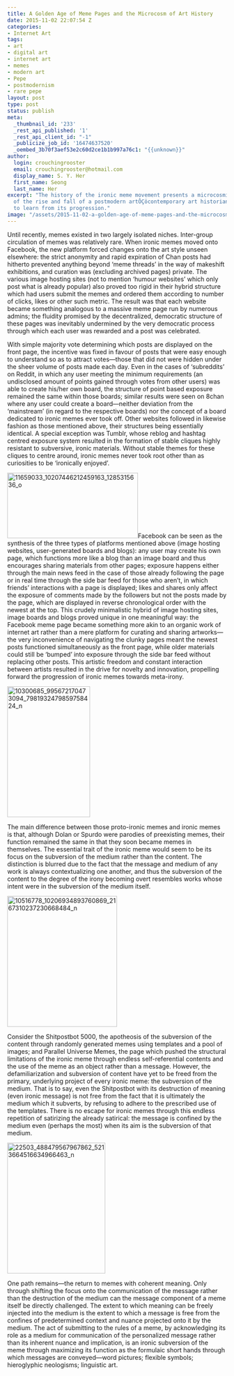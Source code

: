 ```yaml
---
title: A Golden Age of Meme Pages and the Microcosm of Art History
date: 2015-11-02 22:07:54 Z
categories:
- Internet Art
tags:
- art
- digital art
- internet art
- memes
- modern art
- Pepe
- postmodernism
- rare pepe
layout: post
type: post
status: publish
meta:
  _thumbnail_id: '233'
  _rest_api_published: '1'
  _rest_api_client_id: "-1"
  _publicize_job_id: '16474637520'
  _oembed_3b70f3aef53e2c60d2ce1b1b997a76c1: "{{unknown}}"
author:
  login: crouchingrooster
  email: crouchingrooster@hotmail.com
  display_name: S. Y. Her
  first_name: Seong
  last_name: Her
excerpt: "The history of the ironic meme movement presents a microcosmic example
  of the rise and fall of a postmodern artÔÇöcontemporary art historians have much
  to learn from its progression."
image: "/assets/2015-11-02-a-golden-age-of-meme-pages-and-the-microcosm-of-art-history/11659033_10207446212459163_1285315636_o.jpg"
---
```


<p>Until recently, memes existed in two largely isolated niches. Inter-group circulation of memes was relatively rare. When ironic memes moved onto Facebook, the new platform forced changes onto the art style unseen elsewhere: the strict anonymity and rapid expiration of Chan posts had hitherto prevented anything beyond ‘meme threads’ in the way of makeshift exhibitions, and curation was (excluding archived pages) private. The various image hosting sites (not to mention ‘humour websites’ which only post what is already popular) also proved too rigid in their hybrid structure which had users submit the memes and ordered them according to number of clicks, likes or other such metric. The result was that each website became something analogous to a massive meme page run by numerous admins; the fluidity promised by the decentralized, democratic structure of these pages was inevitably undermined by the very democratic process through which each user was rewarded and a post was celebrated.</p>
<p>With simple majority vote determining which posts are displayed on the front page, the incentive was fixed in favour of posts that were easy enough to understand so as to attract votes—those that did not were hidden under the sheer volume of posts made each day. Even in the cases of ‘subreddits’ on Reddit, in which any user meeting the minimum requirements (an undisclosed amount of points gained through votes from other users) was able to create his/her own board, the structure of point based exposure remained the same within those boards; similar results were seen on 8chan where any user could create a board—neither deviation from the ‘mainstream’ (in regard to the respective boards) nor the concept of a board dedicated to ironic memes ever took off. Other websites followed in likewise fashion as those mentioned above, their structures being essentially identical. A special exception was Tumblr, whose reblog and hashtag centred exposure system resulted in the formation of stable cliques highly resistant to subversive, ironic materials. Without stable themes for these cliques to centre around, ironic memes never took root other than as curiosities to be ‘ironically enjoyed’.</p>
<p><a href="{{ site.baseurl }}/assets/2015-11-02-a-golden-age-of-meme-pages-and-the-microcosm-of-art-history/11659033_10207446212459163_1285315636_o.jpg"><img class="size-medium wp-image-238 aligncenter" src="{{ site.baseurl }}/assets/2015-11-02-a-golden-age-of-meme-pages-and-the-microcosm-of-art-history/11659033_10207446212459163_1285315636_o.jpg" alt="11659033_10207446212459163_1285315636_o" width="300" height="150" /></a>Facebook can be seen as the synthesis of the three types of platforms mentioned above (image hosting websites, user-generated boards and blogs): any user may create his own page, which functions more like a blog than an image board and thus encourages sharing materials from other pages; exposure happens either through the main news feed in the case of those already following the page or in real time through the side bar feed for those who aren’t, in which friends’ interactions with a page is displayed; likes and shares only affect the exposure of comments made by the followers but not the posts made by the page, which are displayed in reverse chronological order with the newest at the top. This crudely minimalistic hybrid of image hosting sites, image boards and blogs proved unique in one meaningful way: the Facebook meme page became something more akin to an organic work of internet art rather than a mere platform for curating and sharing artworks—the very inconvenience of navigating the clunky pages meant the newest posts functioned simultaneously as the front page, while older materials could still be ‘bumped’ into exposure through the side bar feed without replacing other posts. This artistic freedom and constant interaction between artists resulted in the drive for novelty and innovation, propelling forward the progression of ironic memes towards meta-irony.</p>
<p><a href="{{ site.baseurl }}/assets/2015-11-02-a-golden-age-of-meme-pages-and-the-microcosm-of-art-history/10300685_995672170473094_7981932479859758424_n.jpg?w=190" alt="10300685_995672170473094_7981932479859758424_n"><img class="size-medium wp-image-235 aligncenter" src="{{ site.baseurl }}/assets/2015-11-02-a-golden-age-of-meme-pages-and-the-microcosm-of-art-history/10300685_995672170473094_7981932479859758424_n.jpg?w=190" alt="10300685_995672170473094_7981932479859758424_n" width="190" height="300" /></a></p>
<p>The main difference between those proto-ironic memes and ironic memes is that, although Dolan or Spurdo were parodies of preexisting memes, their function remained the same in that they soon became memes in themselves. The essential trait of the ironic meme would seem to be its focus on the subversion of the medium rather than the content. The distinction is blurred due to the fact that the message and medium of any work is always contextualizing one another, and thus the subversion of the content to the degree of the irony becoming overt resembles works whose intent were in the subversion of the medium itself. </p>
<p><a href="{{ site.baseurl }}/assets/2015-11-02-a-golden-age-of-meme-pages-and-the-microcosm-of-art-history/10516778_10206934893760869_2167310237230668484_n.jpg"><img class="size-medium wp-image-236 aligncenter" src="{{ site.baseurl }}/assets/2015-11-02-a-golden-age-of-meme-pages-and-the-microcosm-of-art-history/10516778_10206934893760869_2167310237230668484_n.jpg" alt="10516778_10206934893760869_2167310237230668484_n" width="252" height="300" /></a></p>
<p>Consider the Shitpostbot 5000, the apotheosis of the subversion of the content through randomly generated memes using templates and a pool of images; and Parallel Universe Memes, the page which pushed the structural limitations of the ironic meme through endless self-referential contents and the use of the meme as an object rather than a message. However, the defamiliarization and subversion of content have yet to be freed from the primary, underlying project of every ironic meme: the subversion of the medium. That is to say, even the Shitpostbot with its destruction of meaning (even ironic message) is not free from the fact that it is ultimately the medium which it subverts, by refusing to adhere to the prescribed use of the templates. There is no escape for ironic memes through this endless repetition of satirizing the already satirical: the message is confined by the medium even (perhaps the most) when its aim is the subversion of that medium.</p>
<p><a href="{{ site.baseurl }}/assets/2015-11-02-a-golden-age-of-meme-pages-and-the-microcosm-of-art-history/22503_488479567967862_5213664516634966463_n.jpg"><img class="size-medium wp-image-239 aligncenter" src="{{ site.baseurl }}/assets/2015-11-02-a-golden-age-of-meme-pages-and-the-microcosm-of-art-history/22503_488479567967862_5213664516634966463_n.jpg" alt="22503_488479567967862_5213664516634966463_n" width="225" height="300" /></a></p>
<p>One path remains—the return to memes with coherent meaning. Only through shifting the focus onto the communication of the message rather than the destruction of the medium can the message component of a meme itself be directly challenged. The extent to which meaning can be freely injected into the medium is the extent to which a message is free from the confines of predetermined context and nuance projected onto it by the medium. The act of submitting to the rules of a meme, by acknowledging its role as a medium for communication of the personalized message rather than its inherent nuance and implication, is an ironic subversion of the meme through maximizing its function as the formulaic short hands through which messages are conveyed—word pictures; flexible symbols; hieroglyphic neologisms; linguistic art.</p>
